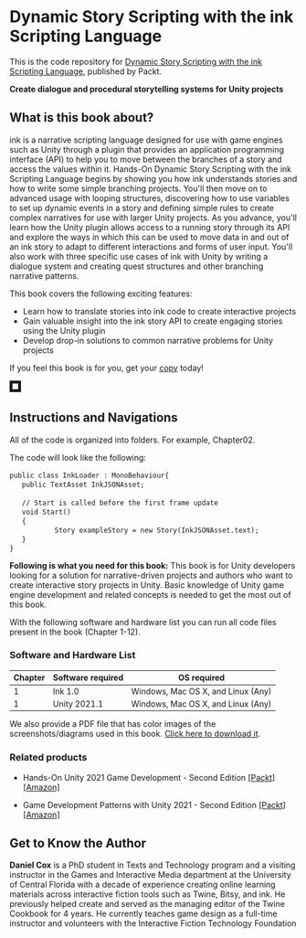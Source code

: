 # Dynamic Story Scripting with the ink Scripting Language

<a href="https://www.packtpub.com/product/hands-on-dynamic-story-scripting-with-ink/9781801819329?utm_source=github&utm_medium=repository&utm_campaign="><img src="https://static.packt-cdn.com/products/9781801819329/cover/smaller" alt="" height="256px" align="right"></a>

This is the code repository for [Dynamic Story Scripting with the ink Scripting Language](https://www.packtpub.com/product/hands-on-dynamic-story-scripting-with-ink/9781801819329?utm_source=github&utm_medium=repository&utm_campaign=), published by Packt.

**Create dialogue and procedural storytelling systems for Unity projects**

## What is this book about?
ink is a narrative scripting language designed for use with game engines such as Unity through a plugin that provides an application programming interface (API) to help you to move between the branches of a story and access the values within it.
Hands-On Dynamic Story Scripting with the ink Scripting Language begins by showing you how ink understands stories and how to write some simple branching projects. You'll then move on to advanced usage with looping structures, discovering how to use variables to set up dynamic events in a story and defining simple rules to create complex narratives for use with larger Unity projects. As you advance, you'll learn how the Unity plugin allows access to a running story through its API and explore the ways in which this can be used to move data in and out of an ink story to adapt to different interactions and forms of user input. You'll also work with three specific use cases of ink with Unity by writing a dialogue system and creating quest structures and other branching narrative patterns.

This book covers the following exciting features:
* Learn how to translate stories into ink code to create interactive projects
* Gain valuable insight into the ink story API to create engaging stories using the Unity plugin
* Develop drop-in solutions to common narrative problems for Unity projects

If you feel this book is for you, get your [copy](https://www.amazon.com/dp/B09DDJ8MS5) today!

<a href="https://www.packtpub.com/?utm_source=github&utm_medium=banner&utm_campaign=GitHubBanner"><img src="https://raw.githubusercontent.com/PacktPublishing/GitHub/master/GitHub.png" 
alt="https://www.packtpub.com/" border="5" /></a>

## Instructions and Navigations
All of the code is organized into folders. For example, Chapter02.

The code will look like the following:
```
public class InkLoader : MonoBehaviour{
   public TextAsset InkJSONAsset;
   
   // Start is called before the first frame update
   void Start()
   {
           Story exampleStory = new Story(InkJSONAsset.text);
   }
}
```

**Following is what you need for this book:**
This book is for Unity developers looking for a solution for narrative-driven projects and authors who want to create interactive story projects in Unity. Basic knowledge of Unity game engine development and related concepts is needed to get the most out of this book.

With the following software and hardware list you can run all code files present in the book (Chapter 1-12).
### Software and Hardware List
| Chapter | Software required | OS required |
| -------- | ------------------------------------ | ----------------------------------- |
| 1 | Ink 1.0 | Windows, Mac OS X, and Linux (Any) |
| 1 | Unity 2021.1 | Windows, Mac OS X, and Linux (Any) |


We also provide a PDF file that has color images of the screenshots/diagrams used in this book. [Click here to download it](https://static.packt-cdn.com/downloads/9781801819329_ColorImages.pdf).

### Related products
* Hands-On Unity 2021 Game Development - Second Edition [[Packt]](https://www.packtpub.com/product/hands-on-unity-2021-game-development-second-edition/9781801071482?utm_source=github&utm_medium=repository&utm_campaign=) [[Amazon]](https://www.amazon.com/dp/1801071489)

* Game Development Patterns with Unity 2021 - Second Edition [[Packt]](https://www.packtpub.com/product/game-development-patterns-with-unity-2021-second-edition/9781800200814?utm_source=github&utm_medium=repository&utm_campaign=) [[Amazon]](https://www.amazon.com/dp/1800200811)


## Get to Know the Author
**Daniel Cox**
is a PhD student in Texts and Technology program and a visiting instructor in the Games and Interactive Media department at the University of Central Florida with a decade of experience creating online learning materials across interactive fiction tools such as Twine, Bitsy, and ink. He previously helped create and served as the managing editor of the Twine Cookbook for 4 years. He currently teaches game design as a full-time instructor and volunteers with the Interactive Fiction Technology Foundation

